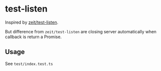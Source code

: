 # test-listen

Inspired by [zeit/test-listen](https://github.com/zeit/test-listen).

But difference from `zeit/test-listen` are closing server automatically when callback is return a Promise.

## Usage

See `test/index.test.ts`


